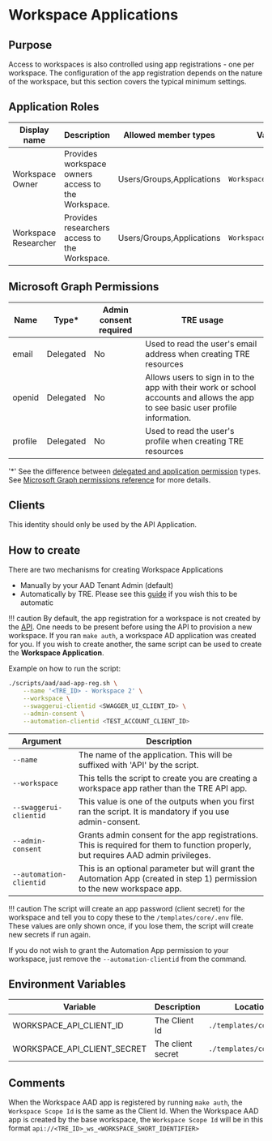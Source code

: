 # Workspace Applications

## Purpose
Access to workspaces is also controlled using app registrations - one per workspace. The configuration of the app registration depends on the nature of the workspace, but this section covers the typical minimum settings.

## Application Roles

| Display name | Description | Allowed member types | Value |
| ------------ | ----------- | -------------------- | ----- |
| Workspace Owner | Provides workspace owners access to the Workspace. | Users/Groups,Applications | `WorkspaceOwner` |
| Workspace Researcher | Provides researchers access to the Workspace. | Users/Groups,Applications | `WorkspaceResearcher` |

## Microsoft Graph Permissions
| Name | Type* | Admin consent required |  TRE usage |
| --- | -- | -----| --------- |
|email|Delegated|No|Used to read the user's email address when creating TRE resources|
|openid|Delegated|No|Allows users to sign in to the app with their work or school accounts and allows the app to see basic user profile information.|
|profile|Delegated|No|Used to read the user's profile when creating TRE resources|

'*' See the difference between [delegated and application permission](https://docs.microsoft.com/graph/auth/auth-concepts#delegated-and-application-permissions) types. See [Microsoft Graph permissions reference](https://docs.microsoft.com/graph/permissions-reference) for more details.

## Clients
This identity should only be used by the API Application.

## How to create
There are two mechanisms for creating Workspace Applications
- Manually by your AAD Tenant Admin (default)
- Automatically by TRE. Please see this [guide](./application_admin.md) if you wish this to be automatic 

!!! caution
    By default, the app registration for a workspace is not created by the [API](../tre-developers/api.md). One needs to be present before using the API to provision a new workspace. If you ran `make auth`, a workspace AD application was created for you. If you wish to create another, the same script can be used to create the **Workspace Application**.

Example on how to run the script:

```bash
./scripts/aad/aad-app-reg.sh \
    --name '<TRE_ID> - Workspace 2' \
    --workspace \
    --swaggerui-clientid <SWAGGER_UI_CLIENT_ID> \
    --admin-consent \
    --automation-clientid <TEST_ACCOUNT_CLIENT_ID>
```

| Argument | Description |
| -------- | ----------- |
| `--name` | The name of the application. This will be suffixed with 'API' by the script. |
| `--workspace` | This tells the script to create you are creating a workspace app rather than the TRE API app. |
| `--swaggerui-clientid` | This value is one of the outputs when you first ran the script. It is mandatory if you use admin-consent. |
| `--admin-consent` | Grants admin consent for the app registrations. This is required for them to function properly, but requires AAD admin privileges. |
| `--automation-clientid` | This is an optional parameter but will grant the Automation App (created in step 1) permission to the new workspace app. |

!!! caution
    The script will create an app password (client secret) for the workspace and tell you to copy these to the `/templates/core/.env` file. These values are only shown once, if you lose them, the script will create new secrets if run again.

If you do not wish to grant the Automation App permission to your workspace, just remove the `--automation-clientid` from the command.

## Environment Variables
| Variable | Description | Location |
| -------- | ----------- | -------- |
|WORKSPACE_API_CLIENT_ID|The Client Id|`./templates/core/.env`|
|WORKSPACE_API_CLIENT_SECRET|The client secret|`./templates/core/.env`|

## Comments
When the Workspace AAD app is registered by running `make auth`, the `Workspace Scope Id` is the same as the Client Id. When the Workspace AAD app is created by the base workspace, the `Workspace Scope Id` will be in this format `api://<TRE_ID>_ws_<WORKSPACE_SHORT_IDENTIFIER>`
